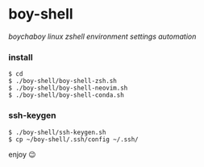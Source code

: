 # boy-shell
*boychaboy linux zshell environment settings automation*
### install
```shell
$ cd
$ ./boy-shell/boy-shell-zsh.sh
$ ./boy-shell/boy-shell-neovim.sh
$ ./boy-shell/boy-shell-conda.sh
```
### ssh-keygen
```shell
$ ./boy-shell/ssh-keygen.sh
$ cp ~/boy-shell/.ssh/config ~/.ssh/
```

enjoy 😉
